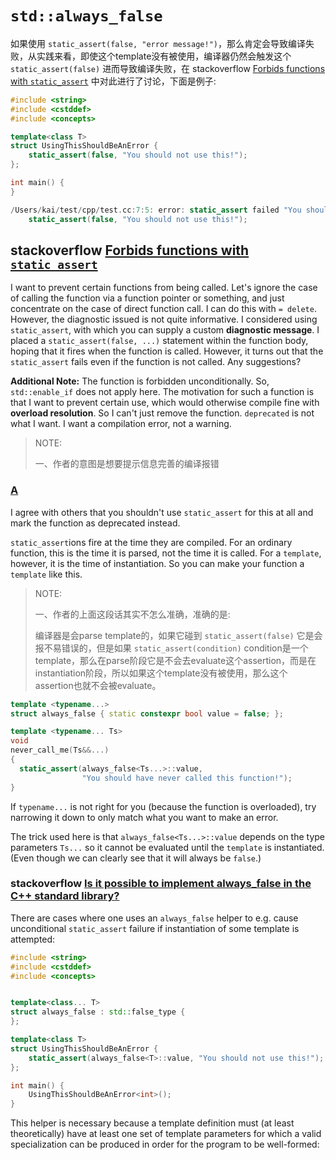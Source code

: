 # `std::always_false`

如果使用 `static_assert(false, "error message!")`，那么肯定会导致编译失败，从实践来看，即使这个template没有被使用，编译器仍然会触发这个`static_assert(false)` 进而导致编译失败，在 stackoverflow [Forbids functions with `static_assert`](https://stackoverflow.com/questions/34745581/forbids-functions-with-static-assert) 中对此进行了讨论，下面是例子:

```c++
#include <string>
#include <cstddef>
#include <concepts>

template<class T>
struct UsingThisShouldBeAnError {
    static_assert(false, "You should not use this!");
};

int main() {
}
```



```c++
/Users/kai/test/cpp/test.cc:7:5: error: static_assert failed "You should not use this!"
    static_assert(false, "You should not use this!");
```



## stackoverflow [Forbids functions with `static_assert`](https://stackoverflow.com/questions/34745581/forbids-functions-with-static-assert)

I want to prevent certain functions from being called. Let's ignore the case of calling the function via a function pointer or something, and just concentrate on the case of direct function call. I can do this with `= delete`. However, the diagnostic issued is not quite informative. I considered using `static_assert`, with which you can supply a custom **diagnostic message**. I placed a `static_assert(false, ...)` statement within the function body, hoping that it fires when the function is called. However, it turns out that the `static_assert` fails even if the function is not called. Any suggestions?

**Additional Note:** The function is forbidden unconditionally. So, `std::enable_if` does not apply here. The motivation for such a function is that I want to prevent certain use, which would otherwise compile fine with **overload resolution**. So I can't just remove the function. `deprecated` is not what I want. I want a compilation error, not a warning.

> NOTE:
>
> 一、作者的意图是想要提示信息完善的编译报错



### [A](https://stackoverflow.com/a/34746077)

I agree with others that you shouldn't use `static_assert` for this at all and mark the function as deprecated instead.

`static_assert`ions fire at the time they are compiled. For an ordinary function, this is the time it is parsed, not the time it is called. For a `template`, however, it is the time of instantiation. So you can make your function a `template` like this.

> NOTE:
>
> 一、作者的上面这段话其实不怎么准确，准确的是: 
>
> 编译器是会parse template的，如果它碰到 `static_assert(false)` 它是会报不易错误的，但是如果 `static_assert(condition)` condition是一个template，那么在parse阶段它是不会去evaluate这个assertion，而是在instantiation阶段，所以如果这个template没有被使用，那么这个assertion也就不会被evaluate。

```cpp
template <typename...>
struct always_false { static constexpr bool value = false; };

template <typename... Ts>
void
never_call_me(Ts&&...)
{
  static_assert(always_false<Ts...>::value,
                "You should have never called this function!");
}
```

If `typename...` is not right for you (because the function is overloaded), try narrowing it down to only match what you want to make an error.

The trick used here is that `always_false<Ts...>::value` depends on the type parameters `Ts...` so it cannot be evaluated until the `template` is instantiated. (Even though we can clearly see that it will always be `false`.)



### stackoverflow [Is it possible to implement always_false in the C++ standard library?](https://stackoverflow.com/questions/57787666/is-it-possible-to-implement-always-false-in-the-c-standard-library) 

There are cases where one uses an `always_false` helper to e.g. cause unconditional `static_assert` failure if instantiation of some template is attempted:

```c++
#include <string>
#include <cstddef>
#include <concepts>


template<class... T>
struct always_false : std::false_type {
};

template<class T>
struct UsingThisShouldBeAnError {
    static_assert(always_false<T>::value, "You should not use this!");
};

int main() {
    UsingThisShouldBeAnError<int>();
}
```

This helper is necessary because a template definition must (at least theoretically) have at least one set of template parameters for which a valid specialization can be produced in order for the program to be well-formed:
